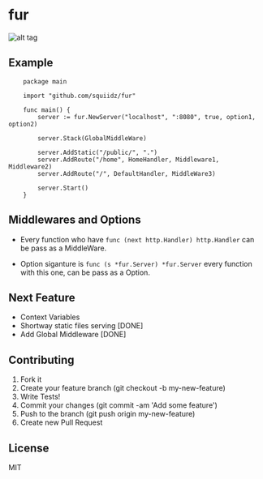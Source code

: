 fur
=======

![alt tag](http://upload.wikimedia.org/wikipedia/commons/8/8c/Marmota.jpg)

## Example
``` 
	package main
	
	import "github.com/squiidz/fur"
	
	func main() {
	    server := fur.NewServer("localhost", ":8080", true, option1, option2)

	    server.Stack(GlobalMiddleWare)

	    server.AddStatic("/public/", ".")
	    server.AddRoute("/home", HomeHandler, Middleware1, Middleware2)
	    server.AddRoute("/", DefaultHandler, MiddleWare3)

	    server.Start()
	}
```

## Middlewares and Options
- Every function who have ` func (next http.Handler) http.Handler ` can be pass as a MiddleWare.

- Option siganture is ` func (s *fur.Server) *fur.Server ` every function with this one, can be pass as a Option.

## Next Feature
- Context Variables
- Shortway static files serving [DONE] 
- Add Global Middleware [DONE]

## Contributing

1. Fork it
2. Create your feature branch (git checkout -b my-new-feature)
3. Write Tests!
4. Commit your changes (git commit -am 'Add some feature')
5. Push to the branch (git push origin my-new-feature)
6. Create new Pull Request

## License
MIT
